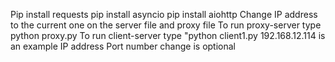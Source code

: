 Pip install requests
pip install asyncio
pip install aiohttp
Change IP address to the current one on the server file and proxy file
To run proxy-server type python proxy.py
To run client-server type "python client1.py
192.168.12.114 is an example IP address
Port number change is optional
